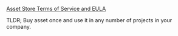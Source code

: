 [Asset Store Terms of Service and EULA](https://unity3d.com/ru/legal/as_terms)

TLDR; Buy asset once and use it in any number of projects in your company.
